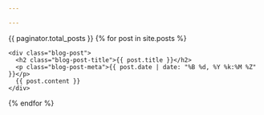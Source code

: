 ```yaml
---

---
```

<main role="main" class="container">

<div class="row">

  <div class="col-sm-8 blog-main">
  {{ paginator.total_posts }}
  {% for post in site.posts %}

    <div class="blog-post">
      <h2 class="blog-post-title">{{ post.title }}</h2>
      <p class="blog-post-meta">{{ post.date | date: "%B %d, %Y %k:%M %Z" }}</p>
      {{ post.content }}
    </div>

  {% endfor %}

  </div>

</div>

</main>
